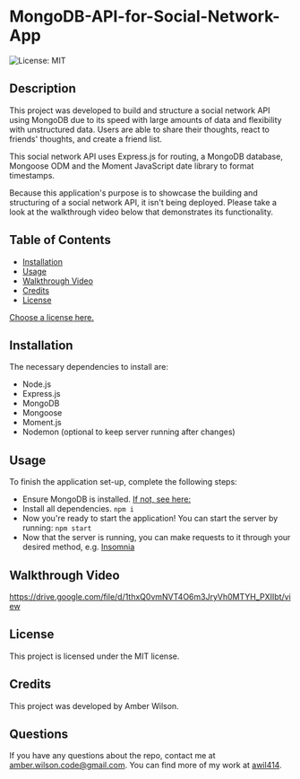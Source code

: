 # MongoDB-API-for-Social-Network-App
![License: MIT](https://img.shields.io/badge/License-MIT-yellow.svg)

## Description
This project was developed to build and structure a social network API using MongoDB due to its speed with large amounts of data and flexibility with unstructured data.
Users are able to share their thoughts, react to friends' thoughts, and create a friend list. 

This social network API uses Express.js for routing, a MongoDB database, Mongoose ODM and the Moment JavaScript date library to format timestamps.  

Because this application's purpose is to showcase the building and structuring of a social network API, it isn't being deployed. Please take a look at the walkthrough video below that demonstrates its functionality.

## Table of Contents
* [Installation](#Installation)
* [Usage](#Usage)
* [Walkthrough Video](#Walkthrough-video)
* [Credits](#Credits)
* [License](#License)

 [Choose a license here.](https://choosealicense.com/licenses/) 

## Installation
The necessary dependencies to install are:

* Node.js
* Express.js
* MongoDB
* Mongoose
* Moment.js
* Nodemon (optional to keep server running after changes)

## Usage
To finish the application set-up, complete the following steps:

* Ensure MongoDB is installed. [If not, see here:](https://www.mongodb.com/docs/manual/installation/) 
* Install all dependencies.
  ```npm i```
* Now you're ready to start the application! You can start the server by running:
```npm start```
* Now that the server is running, you can make requests to it through your desired method, e.g. [Insomnia](https://insomnia.rest/)
  
## Walkthrough Video

https://drive.google.com/file/d/1thxQ0vmNVT4O6m3JryVh0MTYH_PXIIbt/view

## License
      
This project is licensed under the MIT license.

## Credits
This project was developed by Amber Wilson.

## Questions

If you have any questions about the repo, contact me at amber.wilson.code@gmail.com. 
You can find more of my work at [awil414](https://github.com/awil414/).
